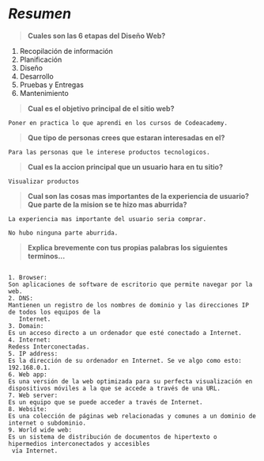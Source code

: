 **_Resumen_**
=============

>**Cuales son las 6 etapas del Diseño Web?**



1. Recopilación de información
2. Planificación
3. Diseño
4. Desarrollo
5. Pruebas y Entregas
6. Mantenimiento

>**Cual es el objetivo principal de el sitio web?**

```
Poner en practica lo que aprendi en los cursos de Codeacademy.
```

>**Que tipo de personas crees que estaran interesadas en el?**

```
Para las personas que le interese productos tecnologicos.
```

>**Cual es la accion principal que un usuario hara en tu sitio?**

```
Visualizar productos
```

>**Cual son las cosas mas importantes de la experiencia de usuario? Que parte de la mision se te hizo mas aburrida?**

```
La experiencia mas importante del usuario seria comprar.

No hubo ninguna parte aburrida.
```


>**Explica brevemente con tus propias palabras los siguientes terminos...**

```

1. Browser:
Son aplicaciones de software de escritorio que permite navegar por la web.
2. DNS:
Mantienen un registro de los nombres de dominio y las direcciones IP de todos los equipos de la
   Internet.
3. Domain:
Es un acceso directo a un ordenador que esté conectado a Internet.
4. Internet:
Redess Interconectadas.
5. IP address:
Es la dirección de su ordenador en Internet. Se ve algo como esto: 192.168.0.1.
6. Web app:
Es una versión de la web optimizada para su perfecta visualización en dispositivos móviles a la que se accede a través de una URL.
7. Web server:
Es un equipo que se puede acceder a través de Internet.
8. Website:
Es una colección de páginas web relacionadas y comunes a un dominio de internet o subdominio.
9. World wide web:
Es un sistema de distribución de documentos de hipertexto o hipermedios interconectados y accesibles
 vía Internet.
```
